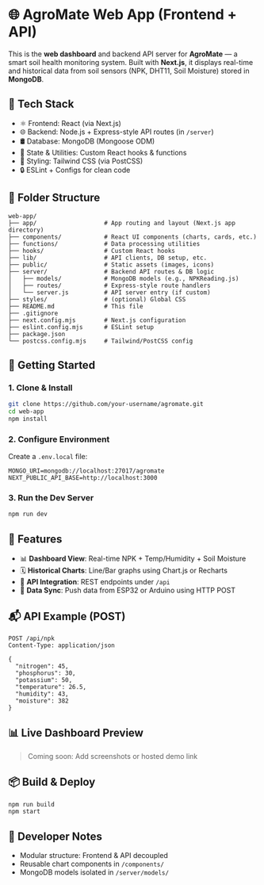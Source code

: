 # 🌐 AgroMate Web App (Frontend + API)

This is the **web dashboard** and backend API server for **AgroMate** — a smart soil health monitoring system. Built with **Next.js**, it displays real-time and historical data from soil sensors (NPK, DHT11, Soil Moisture) stored in **MongoDB**.



## 🧱 Tech Stack

* ⚛️ Frontend: React (via Next.js)
* 🌐 Backend: Node.js + Express-style API routes (in `/server`)
* 🛢️ Database: MongoDB (Mongoose ODM)
* 🧠 State & Utilities: Custom React hooks & functions
* 💨 Styling: Tailwind CSS (via PostCSS)
* 🔒 ESLint + Configs for clean code



## 📁 Folder Structure

```
web-app/
├── app/                   # App routing and layout (Next.js app directory)
├── components/            # React UI components (charts, cards, etc.)
├── functions/             # Data processing utilities
├── hooks/                 # Custom React hooks
├── lib/                   # API clients, DB setup, etc.
├── public/                # Static assets (images, icons)
├── server/                # Backend API routes & DB logic
│   ├── models/            # MongoDB models (e.g., NPKReading.js)
│   ├── routes/            # Express-style route handlers
│   └── server.js          # API server entry (if custom)
├── styles/                # (optional) Global CSS
├── README.md              # This file
├── .gitignore
├── next.config.mjs        # Next.js configuration
├── eslint.config.mjs      # ESLint setup
├── package.json
└── postcss.config.mjs     # Tailwind/PostCSS config
```



## 🚀 Getting Started

### 1. Clone & Install

```bash
git clone https://github.com/your-username/agromate.git
cd web-app
npm install
```

### 2. Configure Environment

Create a `.env.local` file:

```
MONGO_URI=mongodb://localhost:27017/agromate
NEXT_PUBLIC_API_BASE=http://localhost:3000
```

### 3. Run the Dev Server

```bash
npm run dev
```


## 🧪 Features

* 📊 **Dashboard View**: Real-time NPK + Temp/Humidity + Soil Moisture
* 🗓️ **Historical Charts**: Line/Bar graphs using Chart.js or Recharts
* 📡 **API Integration**: REST endpoints under `/api`
* 🔄 **Data Sync**: Push data from ESP32 or Arduino using HTTP POST



## 📬 API Example (POST)

```http
POST /api/npk
Content-Type: application/json

{
  "nitrogen": 45,
  "phosphorus": 30,
  "potassium": 50,
  "temperature": 26.5,
  "humidity": 43,
  "moisture": 382
}
```


## 📊 Live Dashboard Preview

> Coming soon: Add screenshots or hosted demo link



## 📦 Build & Deploy

```bash
npm run build
npm start
```

## 🧠 Developer Notes

* Modular structure: Frontend & API decoupled
* Reusable chart components in `/components/`
* MongoDB models isolated in `/server/models/`
